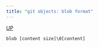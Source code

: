 ```yaml
---
title: "git objects: blob format"
---
```


[UP](/git.html)


```text
blob [content size]\0[content]
```

